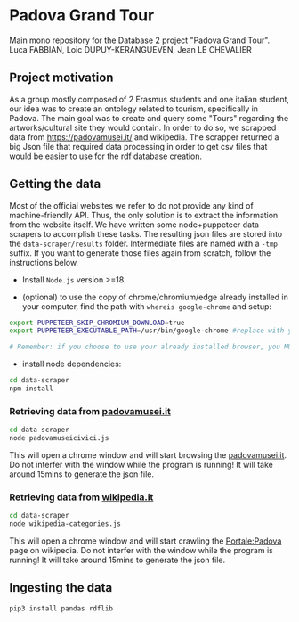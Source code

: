 # Padova Grand Tour
Main mono repository for the Database 2 project "Padova Grand Tour".
Luca FABBIAN, Loic DUPUY-KERANGUEVEN, Jean LE CHEVALIER

## Project motivation
As a group mostly composed of 2 Erasmus students and one italian student, our idea was to create an ontology related to tourism, specifically in Padova.
The main goal was to create and query some "Tours" regarding the artworks/cultural site they would contain.
In order to do so, we scrapped data from https://padovamusei.it/ and wikipedia. The scrapper returned a big Json file that required data processing in order to get csv files that would be easier to use for the rdf database creation. 


## Getting the data
Most of the official websites we refer to do not provide any kind of machine-friendly API. Thus, the only solution is to extract the information from the website itself. We have written some node+puppeteer data scrapers to accomplish these tasks. The resulting json files are stored into the `data-scraper/results` folder. Intermediate files are named with a `-tmp` suffix. If you want to generate those files again from scratch, follow the instructions below.

- Install `Node.js` version >=18.

- (optional) to use the copy of chrome/chromium/edge already installed in your computer, find the path with `whereis google-chrome` and setup:
```bash 
export PUPPETEER_SKIP_CHROMIUM_DOWNLOAD=true
export PUPPETEER_EXECUTABLE_PATH=/usr/bin/google-chrome #replace with your own path

# Remember: if you choose to use your already installed browser, you MUST export these var EVERY TIME you want to use the scraper.
```
- install node dependencies:
```bash
cd data-scraper
npm install
```

### Retrieving data from [padovamusei.it](https://padovamusei.it)

```bash
cd data-scraper
node padovamuseicivici.js
```
This will open a chrome window and will start browsing the [padovamusei.it](https://padovamusei.it). Do not interfer with the window while the program is running! It will take around 15mins to generate the json file.


### Retrieving data from [wikipedia.it](https://padovamusei.it)

```bash
cd data-scraper
node wikipedia-categories.js
```
This will open a chrome window and will start crawling the [Portale:Padova](https://it.wikipedia.org/wiki/Portale:Padova) page on wikipedia. Do not interfer with the window while the program is running! It will take around 15mins to generate the json file.


## Ingesting the data

```bash
pip3 install pandas rdflib